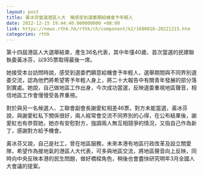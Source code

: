 ```yaml
---
layout: post
title: 黃冰芬當選港區人大　稱感受到選委願給機會予年輕人
date: 2022-12-15 19:44:40.000000000 +08:00
link: https://news.rthk.hk/rthk/ch/component/k2/1680018-20221215.htm
categories: rthk
---
```


第十四屆港區人大選舉結束，產生36名代表，其中年僅40歲、首次當選的民建聯執委黃冰芬，以935票取得最後一席。

她接受本台訪問時說，感受到選委們願意給機會予年輕人，選舉期間與不同界別選委交流，認為他們將希望寄予年輕人身上，將二十大報告中有關青年發展的部分落到實處。她說，自己做地區工作出身，今次成功當選，反映選委重視地區聲音，相信地區工作會慢慢受各界重視。

對於與另一名候選人、工聯會副會長謝愛紅相差46票，對方未能當選，黃冰芬說，與謝愛紅私下關係很好，兩人經常會交流不同界別的心得，在公布結果後，謝愛紅也有恭賀她，她亦有安慰對方，強調兩人無互相競爭的情況，又指自己作為新丁，感謝對方給予機會。

黃冰芬又說，自己是社工，曾在地區服務，未來本港有地區行政改革及設立關愛隊，希望作為接地氣的港區人大代表，可多與地區交流，將地區聲音向上反映，同時向中央反映本港的民生問題，做好橋樑角色，稍後也會盡快研究明年3月全國人大會議的提案。
